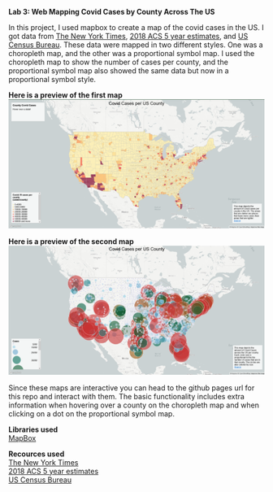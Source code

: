 **Lab 3: Web Mapping Covid Cases by County Across The US** </br>

In this project, I used mapbox to create a map of the covid cases in the US. I got data from [The New York Times](https://github.com/nytimes/covid-19-data/blob/43d32dde2f87bd4dafbb7d23f5d9e878124018b8/live/us-counties.csv), [2018 ACS 5 year estimates](https://data.census.gov/cedsci/table?g=0100000US.050000&d=ACS%205-Year%20Estimates%20Data%20Profiles&tid=ACSDP5Y2018.DP05&hidePreview=true), and [US Census Bureau](https://www.census.gov/geographies/mapping-files/time-series/geo/carto-boundary-file.html). These data were mapped in two different styles. One was a choropleth map, and the other was a proportional symbol map. I used the choropleth map to show the number of cases per county, and the proportional symbol map also showed the same data but now in a proportional symbol style.

**Here is a preview of the first map**
![map 1](/img/map1.png)

**Here is a preview of the second map**
![map 2](/img/map2.png)

Since these maps are interactive you can head to the github pages url for this repo and interact with them. The basic functionality includes extra information when hovering over a county on the choropleth map and when clicking on a dot on the proportional symbol map.

**Libraries used** </br>
[MapBox](https://www.mapbox.com/)

**Recources used** </br>
[The New York Times](https://github.com/nytimes/covid-19-data/blob/43d32dde2f87bd4dafbb7d23f5d9e878124018b8/live/us-counties.csv) </br>
[2018 ACS 5 year estimates](https://data.census.gov/cedsci/table?g=0100000US.050000&d=ACS%205-Year%20Estimates%20Data%20Profiles&tid=ACSDP5Y2018.DP05&hidePreview=true) </br>
[US Census Bureau](https://www.census.gov/geographies/mapping-files/time-series/geo/carto-boundary-file.html)
